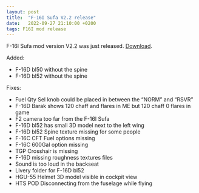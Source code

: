 ```yaml
---
layout: post
title:  "F-16I Sufa V2.2 release"
date:   2022-09-27 21:10:00 +0200
tags: F16I mod release
---
```


F-16I Sufa mod version V2.2 was just released. [Download](https://www.mediafire.com/file/bwm59v74l6n62dh/F-16I_SUFA_V2.2.zip/file).

Added:

 - F-16D bl50 without the spine
 - F-16D bl52 without the spine

Fixes:

 - Fuel Qty Sel knob could be placed in between the “NORM” and “RSVR”
 - F-16D Barak shows 120 chaff and flares in ME but 120 chaff 0 flares in game
 - F2 camera too far from the F-16I Sufa
 - F-16D bl52 has small 3D model next to the left wing
 - F-16D bl52 Spine texture missing for some people
 - F-16C CFT Fuel options missing
 - F-16C 600Gal option missing
 - TGP Crosshair is missing
 - F-16D missing roughness textures files
 - Sound is too loud in the backseat
 - Livery folder for F-16D bl52
 - HGU-55 Helmet 3D model visible in cockpit view
 - HTS POD Disconnecting from the fuselage while flying